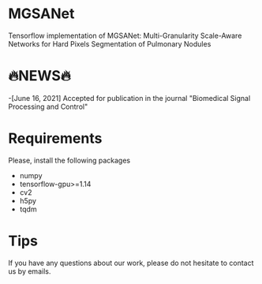 # MGSANet
Tensorflow implementation of MGSANet: Multi-Granularity Scale-Aware Networks for Hard Pixels Segmentation of Pulmonary Nodules

# 🔥NEWS🔥
-[June 16, 2021] Accepted for publication in the journal "Biomedical Signal Processing and Control"

# Requirements
Please, install the following packages
* numpy
* tensorflow-gpu>=1.14
* cv2
* h5py
* tqdm

# Tips
If you have any questions about our work, please do not hesitate to contact us by emails.
